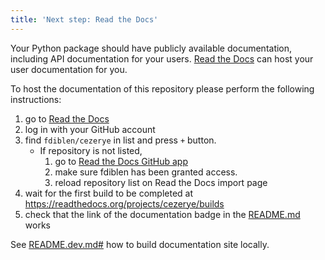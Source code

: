 ```yaml
---
title: 'Next step: Read the Docs'
---
```


Your Python package should have publicly available documentation, including API documentation for your users.
[Read the Docs](https://readthedocs.org) can host your user documentation for you.

To host the documentation of this repository please perform the following instructions:

1. go to [Read the Docs](https://readthedocs.org/dashboard/import/?)
1. log in with your GitHub account
1. find `fdiblen/cezerye` in list and press `+` button.
   * If repository is not listed,
      1. go to [Read the Docs GitHub app](https://github.com/settings/connections/applications/fae83c942bc1d89609e2)
      2. make sure fdiblen has been granted access.
      3. reload repository list on Read the Docs import page
1. wait for the first build to be completed at <https://readthedocs.org/projects/cezerye/builds>
1. check that the link of the documentation badge in the [README.md](https://github.com/fdiblen/cezerye) works

See [README.dev.md#](https://github.com/fdiblen/cezerye/blob/main/README.dev.md#generating-the-api-docs) how to build documentation site locally.
